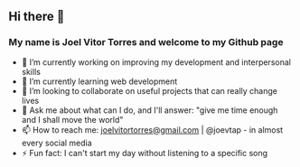 ## Hi there 👋
### My name is Joel Vitor Torres and welcome to my Github page

- 🔭 I’m currently working on improving my development and interpersonal skills
- 🌱 I’m currently learning web development
- 👯 I’m looking to collaborate on useful projects that can really change lives
- 💬 Ask me about what can I do, and I'll answer: "give me time enough and I shall move the world"
- 📫 How to reach me: joelvitortorres@gmail.com | @joevtap - in almost every social media
- ⚡ Fun fact: I can't start my day without listening to a specific song
<!-- - 🤔 I’m looking for help with ... -->

